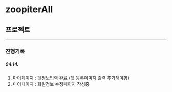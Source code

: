 # zoopiterAll

## 프로젝트



---

### 진행기록
##### 04.14.
1. 마이페이지 : 펫정보입력 완료 (펫 등록이미지 출력 추가해야함)
2. 마이페이지 : 회원정보 수정페이지 작성중
